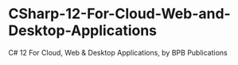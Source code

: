 # CSharp-12-For-Cloud-Web-and-Desktop-Applications
C# 12 For Cloud, Web &amp; Desktop Applications, by BPB Publications
